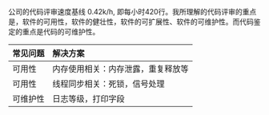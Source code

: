 公司的代码评审速度基线 0.42k/h, 即每小时420行。我所理解的代码评审的重点是，软件的可用性，软件的健壮性，软件的可扩展性、软件的可维护性。而代码鉴定的重点是代码的可维护性。

|常见问题|解决方案|
|:-|:-|
|可用性|内存使用相关：内存泄露，重复释放等|||
|可用性|线程同步相关：死锁，信号处理|||
|可维护性|日志等级，打印字段|||
